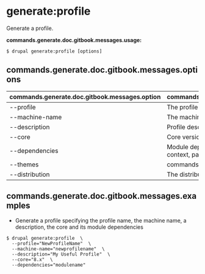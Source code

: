 # generate:profile
Generate a profile.

**commands.generate.doc.gitbook.messages.usage:**
```
$ drupal generate:profile [options]
```

## commands.generate.doc.gitbook.messages.options
commands.generate.doc.gitbook.messages.option | commands.generate.doc.gitbook.messages.details
-------|-------------
--profile | The profile name
--machine-name | The machine name (lowercase and underscore only)
--description | Profile description
--core | Core version
--dependencies | Module dependencies separated by commas (i.e. context, panels)
--themes | commands.generate.profile.options.themes
--distribution | The distribution name

## commands.generate.doc.gitbook.messages.examples
* Generate a profile specifying the profile name, the machine name, a description, the core and its module dependencies
```
$ drupal generate:profile  \
  --profile="NewProfileName"  \
  --machine-name="newprofilename"  \
  --description="My Useful Profile"  \
  --core="8.x"  \
  --dependencies="modulename"

```
